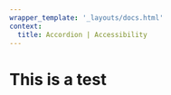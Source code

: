 ```yaml
---
wrapper_template: '_layouts/docs.html'
context:
  title: Accordion | Accessibility
---
```


# This is a test
